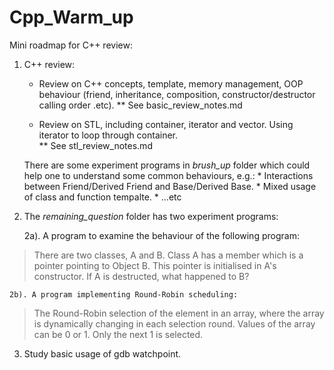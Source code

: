 # Cpp_Warm_up

Mini roadmap for C++ review: 

1. C++ review: 

    * Review on C++ concepts, template, memory management, OOP behaviour (friend, inheritance, composition, constructor/destructor calling order .etc).
        ** See basic_review_notes.md

    * Review on STL, including container, iterator and vector. Using iterator to loop through container.  
        ** See stl_review_notes.md

    There are some experiment programs in *brush_up* folder which could help one to understand some common behaviours, e.g.: 
        * Interactions between Friend/Derived Friend and Base/Derived Base. 
        * Mixed usage of class and function tempalte.
        * ...etc

2. The *remaining_question* folder has two experiment programs:

    2a). A program to examine the behaviour of the following program:

> There are two classes, A and B. Class A has a member which is a pointer pointing to Object B. This pointer is initialised in A's constructor. If A is destructed, what happened to B? 

    2b). A program implementing Round-Robin scheduling:  

> The Round-Robin selection of the element in an array, where the array is dynamically changing in each selection round. Values of the array can be 0 or 1. Only the next 1 is selected.

3. Study basic usage of gdb watchpoint.  


